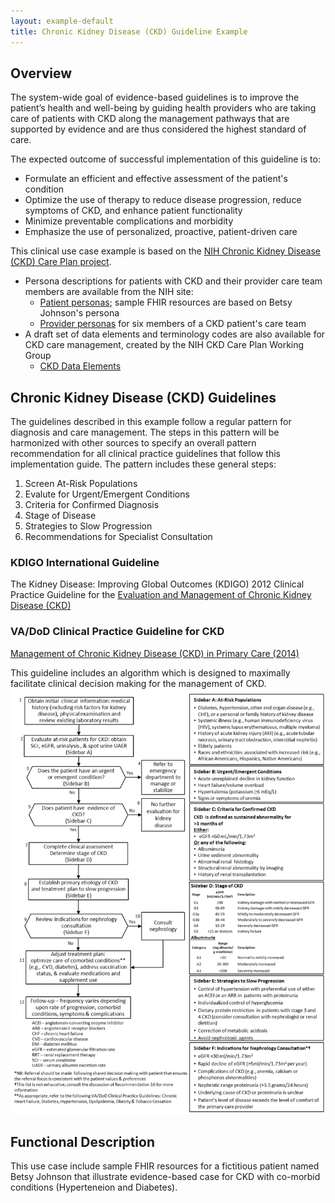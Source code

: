 ```yaml
---
layout: example-default
title: Chronic Kidney Disease (CKD) Guideline Example
---
```


## Overview
The system-wide goal of evidence-based guidelines is to improve the patient’s health and well-being by guiding health providers who are taking care of patients
with CKD along the management pathways that are supported by evidence and are thus considered the highest standard of care.

The expected outcome of successful implementation of this guideline is to:
* Formulate an efficient and effective assessment of the patient's condition
* Optimize the use of therapy to reduce disease progression, reduce symptoms of CKD, and
enhance patient functionality
* Minimize preventable complications and morbidity
* Emphasize the use of personalized, proactive, patient-driven care

This clinical use case example is based on the [NIH Chronic Kidney Disease (CKD) Care Plan project](https://www.niddk.nih.gov/health-information/communication-programs/nkdep/working-groups/health-information-technology/development-electronic-ckd-care-plan).
* Persona descriptions for patients with CKD and their provider care team members are available from the NIH site:
  * [Patient personas](https://www.niddk.nih.gov/-/media/Files/Health-Information/Communication-Programs/NKDEP/Patient_Personas_508.pdf?la=en); sample FHIR resources are based on Betsy Johnson's persona
  * [Provider personas](https://www.niddk.nih.gov/-/media/Files/Health-Information/Communication-Programs/NKDEP/Provider_Personas_508.pdf?la=en) for six members of a CKD patient's care team
* A draft set of data elements and terminology codes are also available for CKD care management, created by the NIH CKD Care Plan Working Group
  * [CKD Data Elements](https://www.niddk.nih.gov/health-information/communication-programs/nkdep/working-groups/health-information-technology/development-electronic-ckd-care-plan#draftSet)

## Chronic Kidney Disease (CKD) Guidelines
The guidelines described in this example follow a regular pattern for diagnosis and care management. The steps in this pattern will be harmonized with
other sources to specify an overall pattern recommendation for all clinical practice guidelines that follow this implementation guide. The pattern includes these general steps:
1. Screen At-Risk Populations
2. Evalute for Urgent/Emergent Conditions
3. Criteria for Confirmed Diagnosis
4. Stage of Disease
5. Strategies to Slow Progression
6. Recommendations for Specialist Consultation

### KDIGO International Guideline
The Kidney Disease: Improving Global Outcomes (KDIGO) 2012 Clinical Practice Guideline for the 
[Evaluation and Management of Chronic Kidney Disease (CKD)](https://kdigo.org/guidelines/ckd-evaluation-and-management/)


### VA/DoD Clinical Practice Guideline for CKD
[Management of Chronic Kidney Disease (CKD) in Primary Care (2014)](https://www.healthquality.va.gov/guidelines/cd/ckd/index.asp)

This guideline includes an algorithm which is designed to maximally facilitate clinical decision making for the
management of CKD. 
![CKD guideline algorithm](images/ckd-cpg-algorithm.png)


## Functional Description
This use case include sample FHIR resources for a fictitious patient named Betsy Johnson that illustrate evidence-based case for CKD with co-morbid conditions (Hyperteneion and Diabetes).
